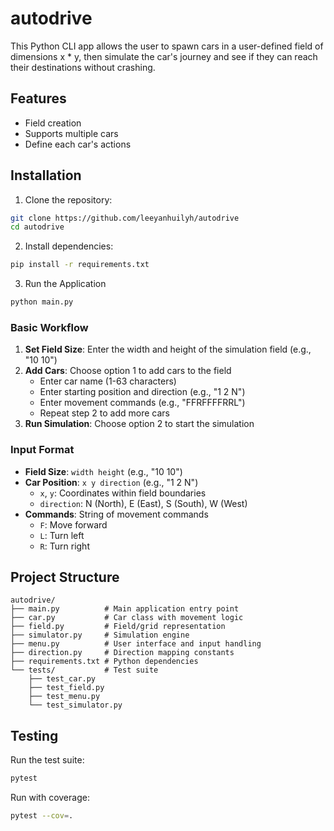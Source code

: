 # autodrive

This Python CLI app allows the user to spawn cars in a user-defined field of dimensions x * y, then simulate the car's journey and see if they can reach their destinations without crashing.

## Features

- Field creation
- Supports multiple cars
- Define each car's actions

## Installation

1. Clone the repository:
```bash
git clone https://github.com/leeyanhuilyh/autodrive
cd autodrive
```

2. Install dependencies:
```bash
pip install -r requirements.txt
```

3. Run the Application

```bash
python main.py
```

### Basic Workflow

1. **Set Field Size**: Enter the width and height of the simulation field (e.g., "10 10")
2. **Add Cars**: Choose option 1 to add cars to the field
   - Enter car name (1-63 characters)
   - Enter starting position and direction (e.g., "1 2 N")
   - Enter movement commands (e.g., "FFRFFFFRRL")
   - Repeat step 2 to add more cars
3. **Run Simulation**: Choose option 2 to start the simulation

### Input Format

- **Field Size**: `width height` (e.g., "10 10")
- **Car Position**: `x y direction` (e.g., "1 2 N")
  - `x`, `y`: Coordinates within field boundaries
  - `direction`: N (North), E (East), S (South), W (West)
- **Commands**: String of movement commands
  - `F`: Move forward
  - `L`: Turn left
  - `R`: Turn right

## Project Structure

```
autodrive/
├── main.py          # Main application entry point
├── car.py           # Car class with movement logic
├── field.py         # Field/grid representation
├── simulator.py     # Simulation engine
├── menu.py          # User interface and input handling
├── direction.py     # Direction mapping constants
├── requirements.txt # Python dependencies
└── tests/           # Test suite
    ├── test_car.py
    ├── test_field.py
    ├── test_menu.py
    └── test_simulator.py
```

## Testing

Run the test suite:

```bash
pytest
```

Run with coverage:

```bash
pytest --cov=.
```
